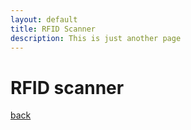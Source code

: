 ```yaml
---
layout: default
title: RFID Scanner
description: This is just another page
---
```


# RFID scanner



[back](./)